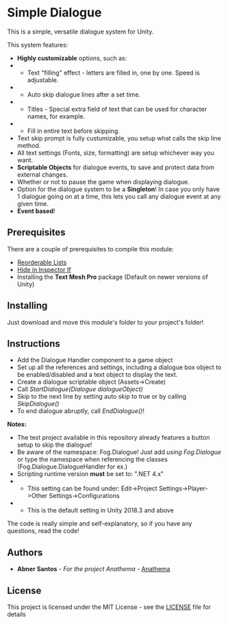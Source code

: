 # Simple Dialogue

This is a simple, versatile dialogue system for Unity.

This system features:
* **Highly customizable** options, such as:
* * Text "filling" effect - letters are filled in, one by one. Speed is adjustable.
* * Auto skip dialogue lines after a set time.
* * Titles - Special extra field of text that can be used for character names, for example.
* * Fill in entire text before skipping.
* Text skip prompt is fully custumizable, you setup what calls the skip line method.
* All text settings (Fonts, size, formatting) are setup whichever way you want.
* **Scriptable Objects** for dialogue events, to save and protect data from external changes.
* Whether or not to pause the game when displaying dialogue.
* Option for the dialogue system to be a **Singleton**! In case you only have 1 dialogue going on at a time, this lets you call any dialogue event at any given time.
* **Event based**!

## Prerequisites

There are a couple of prerequisites to compile this module:
* [Reorderable Lists](https://github.com/FellowshipOfTheGame/Reorderable-List)
* [Hide in Inspector If](https://github.com/FellowshipOfTheGame/Hide-In-Inspector-If)
* Installing the **Text Mesh Pro** package (Default on newer versions of Unity)

## Installing

Just download and move this module's folder to your project's folder!

## Instructions

* Add the Dialogue Handler component to a game object
* Set up all the references and settings, including a dialogue box object to be enabled/disabled and a text object to display the text.
* Create a dialogue scriptable object (Assets->Create)
* Call *StartDialogue(Dialogue dialogueObject)*
* Skip to the next line by setting auto skip to true or by calling *SkipDialogue()*
* To end dialogue abruptly, call *EndDialogue()*!

**Notes:**
* The test project available in this repository already features a button setup to skip the dialogue!
* Be aware of the namespace: Fog.Dialogue! Just add _using Fog.Dialogue_ or type the namespace when referencing the classes (Fog.Dialogue.DialogueHandler for ex.)
* Scripting runtime version **must** be set to: ".NET 4.x"
*  * This setting can be found under: Edit->Project Settings->Player->Other Settings->Configurations
*  * This is the default setting in Unity 2018.3 and above

The code is really simple and self-explanatory, so if you have any questions, read the code!

## Authors

* **Abner Santos** - *For the project Anathema* - [Anathema](https://github.com/FellowshipOfTheGame/anathema)

## License

This project is licensed under the MIT License - see the [LICENSE](LICENSE) file for details

